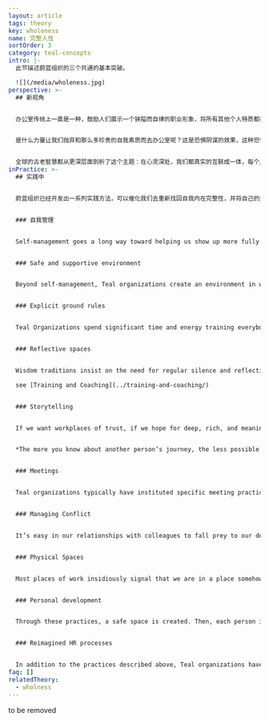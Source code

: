 ```yaml
---
layout: article
tags: theory
key: wholeness
name: 完整人性
sortOrder: 3
category: teal-concepts
intro: |-
  此节描述蔚蓝组织的三个共通的基本突破。

  ![](/media/wholeness.jpg)
perspective: >-
  ## 新视角


  办公室传统上一直是一种，鼓励人们展示一个狭隘而自律的职业形象，将所有其他个人特质都挡在门外的空间。职场通常要求我们只展示理性的正面素质，展示刚毅和坚强，隐藏怀疑和怯懦。理性是王道，情感、直觉和我们的灵性侧面一般不受欢迎，或不合时宜。^\[Laloux, Frederic (2014-02-09). Reinventing Organizations: A Guide to Creating Organizations Inspired by the Next Stage of Human Consciousness (Kindle Locations 1310-1313). Nelson Parker. Kindle Edition.]


  是什么力量让我们抛弃和那么多珍贵的自我素质而去办公室呢？这是恐惧阴谋的效果，这种恐惧机制对成员和组织同样生效。组织一侧的恐惧是，如果人们将完整的自我带进办公室，那些情绪、癖好，以及休闲服饰等会让办公室变得混乱无序。军队早就知晓，只要果让人们感觉到自己是随时可以互相替代的同规格存在，就会很容易施加控制。职员一侧的恐惧则是，如果在工作环境展示出自己的全部真实侧面，会暴露自我而遭到差评或嘲笑，被看作怪人或不合群者。于是人人都认为安全起见，应该将自我隐藏在一个职业形象面具背后。


  全球的古老智慧都从更深层面剖析了这个主题：在心灵深处，我们都真实的互联成一体，每个人都是有机整体的单元，但我们已经遗忘了这个真相。我们出生就进入身份分离的文化环境，在成长过程中也被教育洗脑而感觉到与自己更深特质的分离，以及与周围其他人和生命体的分离。这些古老智慧告诉我们，咱们最深层的生命意义即使命，就是在自己内在以及跟外在世界的联系中，重新找回这种固有的完整性。这个灵性洞见激活了蔚蓝组织的第二个突破：力图建造一个，能支撑我们回归完整人性之旅途的空间。当我们敢于脱下面具，将自己的全部素质带入工作中，就会开始发生很多奇迹。每当我们将完整自己的某个部分用伪善隐藏起来，我们就将自己的一部分潜力，或创造力以及能量丢弃了。这就是为何很多办公室都感觉毫无生命力。在完整人性中我们的生命力是圆满的。我们会惊诧的发现，在自己内部蕴藏着超乎想象的丰满生命力。在同事关系角度，很多让办公室不舒服或低效能量也会消失。工作成为一种承载方式，我们在那里互相帮助对方揭示自己的内在壮丽并创化实现自己的使命。^\[Laloux, Frederic (2014-02-09). Reinventing Organizations: A Guide to Creating Organizations Inspired by the Next Stage of Human Consciousness (Kindle Locations 3128-3143). Nelson Parker. Kindle Edition.]
inPractice: >-
  ## 实践中


  蔚蓝组织已经开发出一系列实践方法，可以催化我们去重新找回自我内在完整性，并将自己的全部素质带入工作中。


  ### 自我管理


  Self-management goes a long way toward helping us show up more fully. With no scarce promotions to fight for, no bosses to please, and no adversaries to elbow aside, much of the political poison is drained out of organizations. Without a boss looking over our shoulder, without employees to keep in line and peers that could turn into competitors, we can finally let our guard down and simply focus on the work we want to do.^\[Laloux, Frederic (2014-02-09). Reinventing Organizations: A Guide to Creating Organizations Inspired by the Next Stage of Human Consciousness (Kindle Locations 3144-3147). Nelson Parker. Kindle Edition.]


  ### Safe and supportive environment


  Beyond self-management, Teal organizations create an environment in which people support each other in their inner work while doing the outer work of the organization. Teal organizations recognize that every time our fears get triggered is an opportunity to learn and grow into more wholeness, reclaiming aspects of ourselves that we have neglected or pushed into the shadows. They believe that if we are to invite all of who we are to show up, including the shy inner voice of the soul, we need to create safe and caring spaces at work. We must learn to discern and be mindful of the subtle ways our words and actions undermine safety and trust in a community of colleagues.^\[Laloux, Frederic (2014-02-09). Reinventing Organizations: A Guide to Creating Organizations Inspired by the Next Stage of Human Consciousness (Kindle Locations 3176-3226). Nelson Parker. Kindle Edition.]


  ### Explicit ground rules


  Teal Organizations spend significant time and energy training everybody in ground rules that support healthy and productive collaboration. Many end up writing down these ground rules in a document. RHD has its detailed *Bill of Rights and Responsibilities*; Morning Star its documents called *Organizational Vision, Colleague Principles*, and *Statement of General Business Philosophy*; FAVI has its *fiches*, and Holacracy its *Constitution*. These documents provide a vision for a safe and productive workplace. They give colleagues a vocabulary to discuss healthy relationships, and they draw lines that separate recommended from unacceptable behaviors.^\[Laloux, Frederic (2014-02-09). Reinventing Organizations: A Guide to Creating Organizations Inspired by the Next Stage of Human Consciousness (Kindle Locations 3358-3362). Nelson Parker. Kindle Edition.]


  ### Reflective spaces


  Wisdom traditions insist on the need for regular silence and reflection to quiet the mind and let truth emerge from a deeper part of ourselves. An increasing number of people pick up contemplative practices— meditation, prayer, yoga, walking in nature— and integrate these into their daily lives. Many Teal organizations have set up a quiet room somewhere in the office, and others have put meditation and yoga classes in place. This practice opens up space for individual reflection and mindfulness in the middle of busy days. A number of them go a step further: they also create collective moments for self-reflection through practices such as group coaching, team supervision, large-group reflections, and days of silence. ^\[Laloux, Frederic (2014-02-09). Reinventing Organizations: A Guide to Creating Organizations Inspired by the Next Stage of Human Consciousness (Kindle Locations 3378-3384). Nelson Parker. Kindle Edition.]

  see [Training and Coaching](../training-and-coaching/)


  ### Storytelling


  If we want workplaces of trust, if we hope for deep, rich, and meaningful relationships, we have to reveal more of who we are. It has become fashionable in many companies, when teams don’t collaborate well, to call for a team-building event. Going bowling together can be a fun break from work, but such activities are generally “more of the same”: they keep to the surface and don’t really foster trust or community at any deep level. These events lack the essential element we have used to build community and create shared narratives since the dawn of time: the practice of storytelling. We have lost track of the power of stories to bring us together, and in the process, we have let communal relations dwindle and erode. We need to recover the power of storytelling, as author Parker Palmer tells us:^\[Laloux, Frederic (2014-02-09). Reinventing Organizations: A Guide to Creating Organizations Inspired by the Next Stage of Human Consciousness (Kindle Locations 3486-3495). Nelson Parker. Kindle Edition.]


  *The more you know about another person’s journey, the less possible it is to distrust or dislike that person. Want to know how to build relational trust? Learn more about each other. Learn it through simple questions that can be tucked into the doing of work, creating workplaces that not only employ people but honor the soul in the process.*^\[Parker Palmer, “On the Edge: Have the Courage to Lead with Soul,” Journal for Staff Development, National Staff Development Council, Spring 2008.]


  ### Meetings


  Teal organizations typically have instituted specific meeting practices to help participants keep their egos in check and interact with each other from a place of wholeness. Some are very simple, while others much more elaborate. At Sounds True, every meeting starts with a minute of silence to help people ground themselves in the moment. Many Teal companies start meetings with a round of check-in and finish with a round of check-out.^\[Laloux, Frederic (2014-02-09). Reinventing Organizations: A Guide to Creating Organizations Inspired by the Next Stage of Human Consciousness (Kindle Locations 3573-3577). Nelson Parker. Kindle Edition.] See [Meetings](../meetings/)


  ### Managing Conflict


  It’s easy in our relationships with colleagues to fall prey to our desire to please or to impress, to be liked, or to dominate. We easily intrude on others or let them intrude on us. Our soul knows the right boundaries, and sometimes it tells us we need conflict to set them in the right place. Without conflict, we can be over-accommodating or over-protective, and in both cases, we stop being true to ourselves when interacting with colleagues. Teal organizations have developed specific practices to identify and resolve conflict.^\[Laloux, Frederic (2014-02-09). Reinventing Organizations: A Guide to Creating Organizations Inspired by the Next Stage of Human Consciousness (Kindle Locations 3630-3634). Nelson Parker. Kindle Edition.] See [Conflict resolution](../conflict-resolution/).


  ### Physical Spaces


  Most places of work insidiously signal that we are in a place somehow removed from normal life, and they call us to behave differently than we would in other environments. Teal organizations create physical spaces that invite workers to bring more of themselves to the job. Sounds True welcomes workers’ dogs to the office and installed not just a microwave but a full stove in the kitchen to encourage a sense of community in which people could cook and eat together. At Buurtzorg, nurses are encouraged to decorate their small community offices to make them their own. At FAVI, teams have chosen colors to paint the machines in their area and have decorated the shop floor with posters, plants and aquariums. Many Teal organizations spend significant resources on facilitating workers’ connection with nature so that they can slow down and find a deeper connection with themselves and the world: Sun Hydraulics located all its factories next to a lake; Sounds True defied the convention of fixed windows that would ensure centralized temperature control and opted for more expensive windows that could open to the outside.^\[Laloux, Frederic (2014-02-09). Reinventing Organizations: A Guide to Creating Organizations Inspired by the Next Stage of Human Consciousness (Kindle Locations 3692-3707). Nelson Parker. Kindle Edition.]


  ### Personal development


  Through these practices, a safe space is created. Then, each person is responsible to follow his/her own process of self–awareness and personal development. The daily practices that Teal organization offer, such as reflective space, storytelling, meetings without ego and conflict resolution methodologies, are the tools each person has available to define and follow his way. And only in this process of matching such an organizational approach with the individual’s responsibility for self-growth, can self-management and listening to purpose flourish.


  ### Reimagined HR processes


  In addition to the practices described above, Teal organizations have reframed all of the key human resources processes— recruitment, onboarding, training, evaluation, compensation, dismissal— in ways to eliminate fear and feelings of separation and reclaim wholeness. See *Human Resource practices*.
faq: []
relatedTheory:
  - wholness
---
```

to be removed
